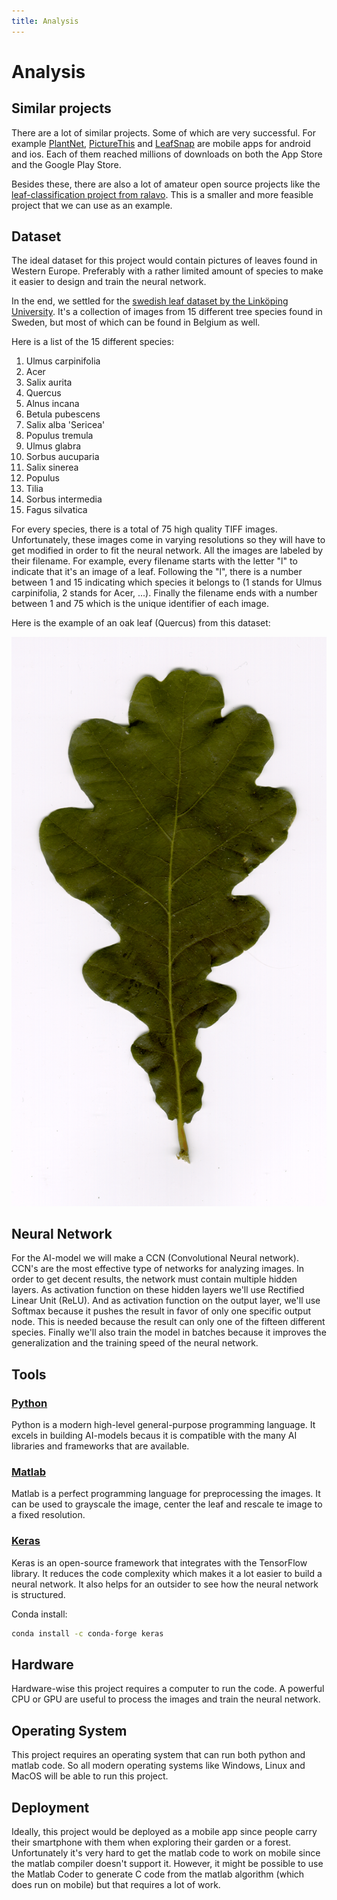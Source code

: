```yaml
---
title: Analysis
---
```


# Analysis

## Similar projects

There are a lot of similar projects. Some of which are very successful. For example [PlantNet](https://identify.plantnet.org/), [PictureThis](https://www.picturethisai.com/) and [LeafSnap](http://leafsnap.com/) are mobile apps for android and ios. Each of them reached millions of downloads on both the App Store and the Google Play Store.

Besides these, there are also a lot of amateur open source projects like the [leaf-classification project from ralavo](https://github.com/ralavo/Leaf-Classification/). This is a smaller and more feasible project that we can use as an example.

## Dataset

The ideal dataset for this project would contain pictures of leaves found in Western Europe. Preferably with a rather limited amount of species to make it easier to design and train the neural network.

In the end, we settled for the [swedish leaf dataset by the Linköping University](https://www.cvl.isy.liu.se/en/research/datasets/swedish-leaf/).
It's a collection of images from 15 different tree species found in Sweden, but most of which can be found in Belgium as well.

Here is a list of the 15 different species:

  1. Ulmus carpinifolia
  2. Acer
  3. Salix aurita
  4. Quercus
  5. Alnus incana
  6. Betula pubescens
  7. Salix alba 'Sericea'
  8. Populus tremula
  9. Ulmus glabra
  10. Sorbus aucuparia
  11. Salix sinerea
  12. Populus
  13. Tilia
  14. Sorbus intermedia
  15. Fagus silvatica

For every species, there is a total of 75 high quality TIFF images. Unfortunately, these images come in varying resolutions so they will have to get modified in order to fit the neural network. All the images are labeled by their filename. For example, every filename starts with the letter "l" to indicate that it's an image of a leaf. Following the "l", there is a number between 1 and 15 indicating which species it belongs to (1 stands for Ulmus carpinifolia, 2 stands for Acer, ...). Finally the filename ends with a number between 1 and 75 which is the unique identifier of each image.

Here is the example of an oak leaf (Quercus) from this dataset:

![Quercus/oak leaf](./assets/example-leaf.png)

## Neural Network

For the AI-model we will make a CCN (Convolutional Neural network). CCN's are the most effective type of networks for analyzing images.
In order to get decent results, the network must contain multiple hidden layers. As activation function on these hidden layers we'll use Rectified Linear Unit (ReLU). And as activation function on the output layer, we'll use Softmax because it pushes the result in favor of only one specific output node. This is needed because the result can only one of the fifteen different species. Finally we'll also train the model in batches because it improves the generalization and the training speed of the neural network.

## Tools

### [Python](https://www.python.org/)

Python is a modern high-level general-purpose programming language. It excels in building AI-models becaus it is compatible with the many AI libraries and frameworks that are available.

### [Matlab](https://nl.mathworks.com/products/matlab.html)

Matlab is a perfect programming language for preprocessing the images. It can be used to grayscale the image, center the leaf and rescale te image to a fixed resolution.

### [Keras](https://keras.io/)

Keras is an open-source framework that integrates with the TensorFlow library. It reduces the code complexity which makes it a lot easier to build a neural network. It also helps for an outsider to see how the neural network is structured.

Conda install:

```zsh
conda install -c conda-forge keras
```

## Hardware

Hardware-wise this project requires a computer to run the code. A powerful CPU or GPU are useful to process the images and train the neural network.

## Operating System

This project requires an operating system that can run both python and matlab code. So all modern operating systems like Windows, Linux and MacOS will be able to run this project.

## Deployment

Ideally, this project would be deployed as a mobile app since people carry their smartphone with them when exploring their garden or a forest.
Unfortunately it's very hard to get the matlab code to work on mobile since the matlab compiler doesn't support it. However, it might be possible to use the Matlab Coder to generate C code from the matlab algorithm (which does run on mobile) but that requires a lot of work.

